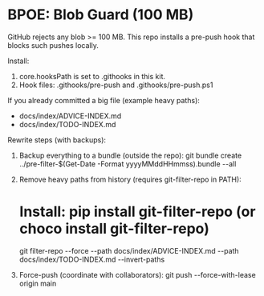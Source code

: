 # BPOE: Blob Guard (100 MB)

GitHub rejects any blob >= 100 MB. This repo installs a pre-push hook that blocks such pushes locally.

Install:
  1) core.hooksPath is set to .githooks in this kit.
  2) Hook files: .githooks/pre-push and .githooks/pre-push.ps1

If you already committed a big file (example heavy paths):
  - docs/index/ADVICE-INDEX.md
  - docs/index/TODO-INDEX.md

Rewrite steps (with backups):

  1) Backup everything to a bundle (outside the repo):
       git bundle create ../pre-filter-$(Get-Date -Format yyyyMMddHHmmss).bundle --all

  2) Remove heavy paths from history (requires git-filter-repo in PATH):
       # Install: pip install git-filter-repo   (or choco install git-filter-repo)
       git filter-repo --force
         --path docs/index/ADVICE-INDEX.md
         --path docs/index/TODO-INDEX.md
         --invert-paths

  3) Force-push (coordinate with collaborators):
       git push --force-with-lease origin main
